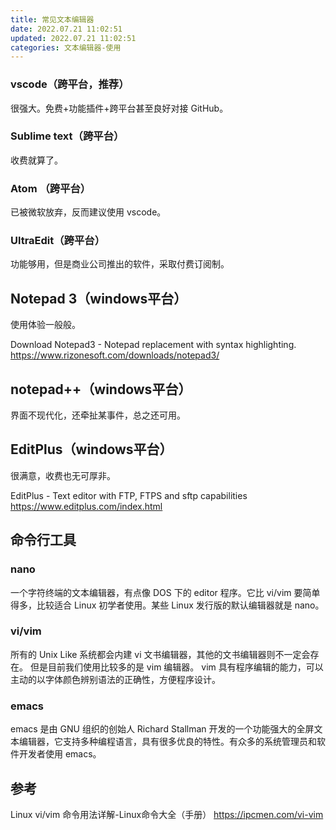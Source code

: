 ```yaml
---
title: 常见文本编辑器
date: 2022.07.21 11:02:51
updated: 2022.07.21 11:02:51
categories: 文本编辑器-使用
---
```


### vscode（跨平台，推荐）

很强大。免费+功能插件+跨平台甚至良好对接 GitHub。

### Sublime text（跨平台）

收费就算了。

### Atom （跨平台）

已被微软放弃，反而建议使用 vscode。

### UltraEdit（跨平台）

功能够用，但是商业公司推出的软件，采取付费订阅制。

## Notepad 3（windows平台）

使用体验一般般。

Download Notepad3 - Notepad replacement with syntax highlighting. <https://www.rizonesoft.com/downloads/notepad3/>

## notepad++（windows平台）

界面不现代化，还牵扯某事件，总之还可用。

## EditPlus（windows平台）

很满意，收费也无可厚非。

EditPlus - Text editor with FTP, FTPS and sftp capabilities
<https://www.editplus.com/index.html>

## 命令行工具

### nano

一个字符终端的文本编辑器，有点像 DOS 下的 editor 程序。它比 vi/vim 要简单得多，比较适合 Linux 初学者使用。某些 Linux 发行版的默认编辑器就是 nano。

### vi/vim

所有的 Unix Like 系统都会内建 vi 文书编辑器，其他的文书编辑器则不一定会存在。
但是目前我们使用比较多的是 vim 编辑器。
vim 具有程序编辑的能力，可以主动的以字体颜色辨别语法的正确性，方便程序设计。

### emacs

emacs 是由 GNU 组织的创始人 Richard Stallman 开发的一个功能强大的全屏文本编辑器，它支持多种编程语言，具有很多优良的特性。有众多的系统管理员和软件开发者使用 emacs。

## 参考

Linux vi/vim 命令用法详解-Linux命令大全（手册）
<https://ipcmen.com/vi-vim>
